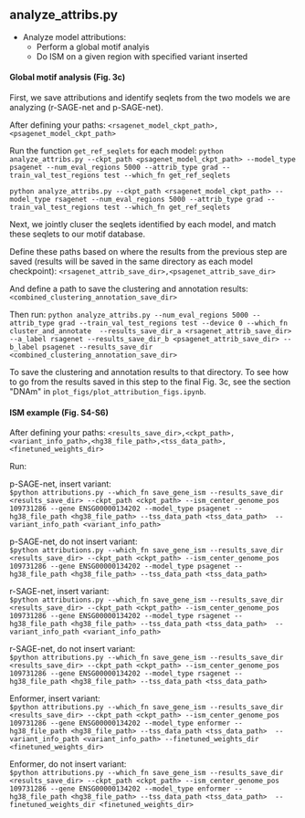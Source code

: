 ## analyze_attribs.py
- Analyze model attributions:
  - Perform a global motif analyis
  - Do ISM on a given region with specified variant inserted
 
#### Global motif analysis (Fig. 3c)
First, we save attributions and identify seqlets from the two models we are analyzing (r-SAGE-net and p-SAGE-net). 

After defining your paths: 
`<rsagenet_model_ckpt_path>,<psagenet_model_ckpt_path>`

Run the function `get_ref_seqlets` for each model:
`python analyze_attribs.py --ckpt_path <psagenet_model_ckpt_path> --model_type psagenet --num_eval_regions 5000 --attrib_type grad --train_val_test_regions test --which_fn get_ref_seqlets`

`python analyze_attribs.py --ckpt_path <rsagenet_model_ckpt_path> --model_type rsagenet --num_eval_regions 5000 --attrib_type grad --train_val_test_regions test --which_fn get_ref_seqlets`

Next, we jointly cluser the seqlets identified by each model, and match these seqlets to our motif database. 

Define these paths based on where the results from the previous step are saved (results will be saved in the same directory as each model checkpoint): 
`<rsagenet_attrib_save_dir>,<psagenet_attrib_save_dir>`

And define a path to save the clustering and annotation results: 
`<combined_clustering_annotation_save_dir>`

Then run:
`python analyze_attribs.py --num_eval_regions 5000 --attrib_type grad --train_val_test_regions test --device 0 --which_fn cluster_and_annotate  --results_save_dir_a <rsagenet_attrib_save_dir> --a_label rsagenet --results_save_dir_b <psagenet_attrib_save_dir> --b_label psagenet --results_save_dir <combined_clustering_annotation_save_dir>`

To save the clustering and annotation results to that directory. 
To see how to go from the results saved in this step to the final Fig. 3c, see the section "DNAm" in `plot_figs/plot_attribution_figs.ipynb`. 

#### ISM example (Fig. S4-S6) 
After defining your paths: 
`<results_save_dir>,<ckpt_path>,<variant_info_path>,<hg38_file_path>,<tss_data_path>,<finetuned_weights_dir>`  

Run:

p-SAGE-net, insert variant:     
`$python attributions.py --which_fn save_gene_ism --results_save_dir <results_save_dir> --ckpt_path <ckpt_path> --ism_center_genome_pos 109731286 --gene ENSG00000134202 --model_type psagenet --hg38_file_path <hg38_file_path> --tss_data_path <tss_data_path>  --variant_info_path <variant_info_path>`   

p-SAGE-net, do not insert variant:     
`$python attributions.py --which_fn save_gene_ism --results_save_dir <results_save_dir> --ckpt_path <ckpt_path> --ism_center_genome_pos 109731286 --gene ENSG00000134202 --model_type psagenet --hg38_file_path <hg38_file_path> --tss_data_path <tss_data_path>` 

r-SAGE-net, insert variant:     
`$python attributions.py --which_fn save_gene_ism --results_save_dir <results_save_dir> --ckpt_path <ckpt_path> --ism_center_genome_pos 109731286 --gene ENSG00000134202 --model_type rsagenet --hg38_file_path <hg38_file_path> --tss_data_path <tss_data_path>  --variant_info_path <variant_info_path>`   

r-SAGE-net, do not insert variant:       
`$python attributions.py --which_fn save_gene_ism --results_save_dir <results_save_dir> --ckpt_path <ckpt_path> --ism_center_genome_pos 109731286 --gene ENSG00000134202 --model_type rsagenet --hg38_file_path <hg38_file_path> --tss_data_path <tss_data_path>` 

Enformer, insert variant:     
`$python attributions.py --which_fn save_gene_ism --results_save_dir <results_save_dir> --ckpt_path <ckpt_path> --ism_center_genome_pos 109731286 --gene ENSG00000134202 --model_type enformer --hg38_file_path <hg38_file_path> --tss_data_path <tss_data_path>  --variant_info_path <variant_info_path> --finetuned_weights_dir <finetuned_weights_dir>`   

Enformer, do not insert variant:     
`$python attributions.py --which_fn save_gene_ism --results_save_dir <results_save_dir> --ckpt_path <ckpt_path> --ism_center_genome_pos 109731286 --gene ENSG00000134202 --model_type enformer --hg38_file_path <hg38_file_path> --tss_data_path <tss_data_path>  --finetuned_weights_dir <finetuned_weights_dir>` 
